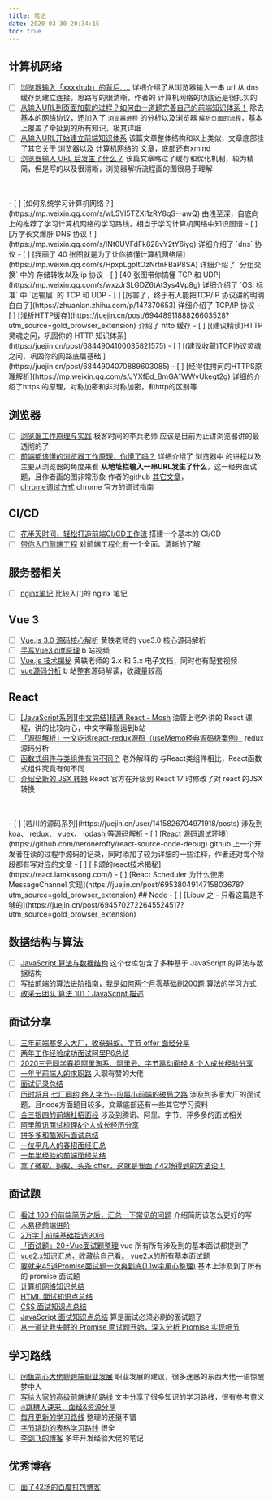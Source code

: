 ```yaml
---
title: 笔记
date: 2020-03-30 20:34:15
toc: true
---
```


## 计算机网络

- [ ] [浏览器输入「xxxxhub」的背后.....](https://segmentfault.com/a/1190000039738922) 
  详细介绍了从浏览器输入一串 url 从 dns 缓存到建立连接，思路写的很清晰，作者的 计算机网络的功底还是很扎实的
- [ ] [从输入URL到页面加载的过程？如何由一道题完善自己的前端知识体系！](http://www.dailichun.com/2018/03/12/whenyouenteraurl.html) 
  除去基本的网络协议，还加入了 `浏览器进程` 的分析以及浏览器 `解析页面的流程`，基本上覆盖了牵扯到的所有知识，极其详细
- [ ] [从输入URL开始建立前端知识体系](https://juejin.cn/post/6935232082482298911) 
  该篇文章整体结构和以上类似，文章底部挂了其它关于 浏览器以及 计算机网络的 文章，底部还有xmind
- [ ] [浏览器输入 URL 后发生了什么？](https://zhuanlan.zhihu.com/p/43369093) 
  该篇文章略过了缓存和优化机制，较为精简，但是写的以及很清晰，浏览器解析流程画的图很易于理解
<br/>
<br/>
- [ ] [如何系统学习计算机网络？](https://mp.weixin.qq.com/s/wL5YI5TZXl1zRY8qS--awQ) 
  由浅至深，自底向上的推荐了学习计算机网络的学习路线，相当于学习计算机网络中知识图谱
- [ ] [万字长文爆肝 DNS 协议！](https://mp.weixin.qq.com/s/INt0UVFdFk828vY2tY6iyg) 
  详细介绍了 `dns` 协议
- [ ] [我画了 40 张图就是为了让你搞懂计算机网络层](https://mp.weixin.qq.com/s/HpxpLgpltOzNrtnFBaP8SA) 
  详细介绍了 `分组交换` 中的 存储转发以及 ip 协议
- [ ] [40 张图带你搞懂 TCP 和 UDP](https://mp.weixin.qq.com/s/wxzJrSLGDZ6tAt3ys4Vp8g) 
  详细介绍了 `OSI 标准` 中 `运输层` 的  TCP 和 UDP 
- [ ] [厉害了，终于有人能把TCP/IP 协议讲的明明白白了](https://zhuanlan.zhihu.com/p/147370653) 
  详细介绍了 TCP/IP 协议
- [ ] [浅析HTTP缓存](https://juejin.cn/post/6944891188826603528?utm_source=gold_browser_extension) 
  介绍了 http 缓存
- [ ] [(建议精读)HTTP灵魂之问，巩固你的 HTTP 知识体系](https://juejin.cn/post/6844904100035821575)
- [ ] [(建议收藏)TCP协议灵魂之问，巩固你的网路底层基础  ](https://juejin.cn/post/6844904070889603085)
- [ ] [经得住拷问的HTTPS原理解析](https://mp.weixin.qq.com/s/JYXfEd_BmGA1WWvUkegt2g)
  详细的介绍了https 的原理，对称加密和非对称加密，和http的区别等
  
## 浏览器
- [ ] [浏览器工作原理与实践](https://time.geekbang.org/column/intro/100033601)
  极客时间的李兵老师 应该是目前为止讲浏览器讲的最透彻的了
- [ ] [前端都该懂的浏览器工作原理，你懂了吗？](https://segmentfault.com/a/1190000022633988?_ea=44436475#item-4-8)
  详细介绍了 浏览器中 的进程以及 主要从浏览器的角度来看 <b>从地址栏输入一串URL发生了什么</b>，这一经典面试题，且作者画的图非常形象
  作者的github [其它文章](https://github.com/yacan8/blog/issues)，
- [ ] [chrome调试方式](https://developer.chrome.com/docs/devtools/javascript/)
  chrome 官方的调试指南

<!-- - [ ] [chrome调试方式](https://developer.chrome.com/docs/devtools/javascript/)  -->

## CI/CD
- [ ] [花半天时间，轻松打造前端CI/CD工作流](https://juejin.cn/post/6944878021560139783?utm_source=gold_browser_extension)
  搭建一个基本的 CI/CD
- [ ] [带你入门前端工程](https://github.com/woai3c/introduction-to-front-end-engineering)
对前端工程化有一个全面、清晰的了解

## 服务器相关
- [ ] [nginx笔记](https://blog.csdn.net/qq_42813491/article/details/103117799?ops_request_misc=%25257B%252522request%25255Fid%252522%25253A%252522160938095216780302981460%252522%25252C%252522scm%252522%25253A%25252220140713.130102334.pc%25255Fblog.%252522%25257D&request_id=160938095216780302981460&biz_id=0&utm_medium=distribute.pc_search_result.none-task-blog-2~blog~first_rank_v2~rank_v29-1-103117799.pc_v2_rank_blog_default&utm_term=nginx)
  比较入门的 nginx 笔记

## Vue 3
- [ ] [Vue.js 3.0 源码核心解析](https://kaiwu.lagou.com/course/courseInfo.htm?courseId=326#/content) 
  黄轶老师的 vue3.0 核心源码解析
- [ ] [手写Vue3 diff原理](https://www.bilibili.com/video/BV1a5411V7kX/?spm_id_from=333.788.videocard.0) 
  b 站视频
- [ ] [Vue.js 技术揭秘](https://ustbhuangyi.github.io/vue-analysis/) 
  黄轶老师的 2.x 和 3.x 电子文档，同时也有配套视频
- [ ] [vue源码分析](https://www.bilibili.com/video/BV1LE411e7HE?p=1)
  b 站整套源码解读，收藏量较高

## React
- [ ] [[JavaScript系列][中文完结]精通 React - Mosh](https://www.bilibili.com/video/BV1Sb411P79t)
  油管上老外讲的 React 课程，讲的比较内心，中文字幕搬运到b站
- [ ] [「源码解析」一文吃透react-redux源码（useMemo经典源码级案例）](https://juejin.cn/post/6937491452838559781?utm_source=gold_browser_extension)
  redux 源码分析
- [ ] [函数式组件与类组件有何不同？](https://overreacted.io/zh-hans/how-are-function-components-different-from-classes/)
  老外解释的 与React类组件相比，React函数式组件究竟有何不同
- [ ] [介绍全新的 JSX 转换](https://zh-hans.reactjs.org/blog/2020/09/22/introducing-the-new-jsx-transform.html)
  React 官方在升级到 React 17 时修改了对 react 的JSX转换
<br/>
<br/>
- [ ] [若川的源码系列](https://juejin.cn/user/1415826704971918/posts)
  涉及到 koa、 redux、 vuex、 lodash 等源码解析
- [ ] [React 源码调试环境](https://github.com/neroneroffy/react-source-code-debug)
  github 上一个开发者在读的过程中源码的记录，同时添加了较为详细的一些注释，作者还对每个阶段都有写对应的文章
- [ ] [卡颂的react技术揭秘](https://react.iamkasong.com/)
- [ ] [React Scheduler 为什么使用 MessageChannel 实现](https://juejin.cn/post/6953804914715803678?utm_source=gold_browser_extension)
## Node 
- [ ] [Libuv 之 - 只看这篇是不够的](https://juejin.cn/post/6945702722645524517?utm_source=gold_browser_extension)

## 数据结构与算法
- [ ] [JavaScript 算法与数据结构](https://github.com/trekhleb/javascript-algorithms/blob/master/README.zh-CN.md)
  这个仓库包含了多种基于 JavaScript 的算法与数据结构
- [ ] [写给前端的算法进阶指南，我是如何两个月零基础刷200题](https://juejin.cn/post/6847009772500156429)
  算法的学习方式
- [ ] [政采云团队 算法 101：JavaScript 描述](https://101.zoo.team/)

## 面试分享
- [ ] [三年前端寒冬入大厂，收获蚂蚁、字节 offer 面经分享](https://www.imooc.com/article/305109)
- [ ] [两年工作经验成功面试阿里P6总结](https://juejin.cn/post/6844903928442667015)
- [ ] [2020三元同学春招阿里淘系、阿里云、字节跳动面经 & 个人成长经验分享](https://juejin.cn/post/6844904106537009159)
- [ ] [一年半前端人的求职路](https://juejin.cn/post/6940058373534515237) 
  入职有赞的大佬
- [ ] [面试记录总结](https://github.com/CavsZhouyou/Front-End-Interview-Notebook/blob/master/%E9%9D%A2%E8%AF%95%E8%AE%B0%E5%BD%95/%E9%9D%A2%E8%AF%95%E8%AE%B0%E5%BD%95.md) 
- [ ] [历时将月,七厂同约,终入字节--应届小前端的破局之路](https://mp.weixin.qq.com/s/rJNkEHuNYHdpsuBxBn4dcg)
  涉及到多家大厂的面试题，且node方面题目较多，文章底部还有一些其它学习资料
- [ ] [金三银四的前端社招面经](https://mp.weixin.qq.com/s/ZMtpHUedWOH7LCvXsY4XrA)
  涉及到腾讯、阿里、字节、评多多的面试相关
- [ ] [阿里腾讯面试梳理&个人成长经历分享](https://juejin.cn/post/6945625394154307592?utm_source=gold_browser_extension)
- [ ] [拼多多和酷家乐面试总结](https://mp.weixin.qq.com/s/HeEZN9f3ELh4PaXEbk6gKQ)
- [ ] [一位平凡人的春招面经汇总](https://mp.weixin.qq.com/s/h4vgYeP1M0MwB7dl-lhA3g)
- [ ] [一年半经验的前端面经总结](https://juejin.cn/post/6944687690398826503)
- [ ] [拿了微软、蚂蚁、头条 offer，这就是我面了42场得到的方法论！](https://mp.weixin.qq.com/s/wETc4U9_aPpYbHk9cyxCHQ)
 
## 面试题
- [ ] [看过 100 份前端简历之后，汇总一下常见的问题](https://juejin.cn/post/6947863151761162276)
  介绍简历该怎么更好的写
- [ ] [木易杨前端进阶](https://muyiy.cn/)
- [ ] [2万字 | 前端基础拾遗90问](https://juejin.cn/post/6844904116552990727)
- [ ] [「面试题」20+Vue面试题整理](https://juejin.cn/post/6844904084374290446)
  vue 所有所有涉及到的基本面试都提到了
- [ ] [vue2.x知识汇总，收藏给自己看。](https://juejin.cn/post/6936061897892429855?utm_source=gold_browser_extension)
  vue2.x的所有基本面试题
- [ ] [要就来45道Promise面试题一次爽到底(1.1w字用心整理)](https://juejin.cn/post/6844904077537574919#heading-16)
  基本上涉及到了所有的 promise 面试题
- [ ] [计算机网络知识总结](https://github.com/CavsZhouyou/Front-End-Interview-Notebook/blob/master/%E8%AE%A1%E7%AE%97%E6%9C%BA%E7%BD%91%E7%BB%9C/%E8%AE%A1%E7%AE%97%E6%9C%BA%E7%BD%91%E7%BB%9C.md)
- [ ] [HTML 面试知识点总结](https://github.com/CavsZhouyou/Front-End-Interview-Notebook/blob/master/Html/Html.md) 
- [ ] [CSS 面试知识点总结](https://github.com/CavsZhouyou/Front-End-Interview-Notebook/blob/master/Css/Css.md) 
- [ ] [JavaScript 面试知识点总结](https://github.com/CavsZhouyou/Front-End-Interview-Notebook/blob/master/JavaScript/JavaScript.md) 
  算是面试必须必刷的面试题了
- [ ] [从一道让我失眠的 Promise 面试题开始，深入分析 Promise 实现细节](https://juejin.cn/post/6945319439772434469?utm_source=gold_browser_extension)

## 学习路线
- [ ] [闲鱼宗心大佬聊跨端职业发展](https://juejin.cn/post/6946764691725254669?utm_source=gold_browser_extension#heading-16)
  职业发展的建议，很多迷惑的东西大佬一语惊醒梦中人
- [ ] [写给大家的高级前端进阶路线](https://github.com/sl1673495/frontend-roadmap) 
  文中分享了很多知识的学习路线，很有参考意义
- [ ] [🔥跳槽人速来，面经&资源分享](https://juejin.cn/post/6942988170208215076#heading-13)
- [ ] [每月更新的学习路线](https://github.com/Geekhyt/front-end-canteen/)
  整理的还挺不错
- [ ] [字节跳动的表格学习路线](https://bitable.feishu.cn/app8Ok6k9qafpMkgyRbfgxeEnet?from=logout&table=tblEnSV2PNAajtWE&view=vewJHSwJVd)
  很全
- [ ] [李剑飞的博客](http://lijianfei.com/) 
  多年开发经验大佬的笔记

## 优秀博客
- [ ] [面了42场的百度打包博客](http://pea3nut.blog/)
<!-- ## webpack ## flutter -->
